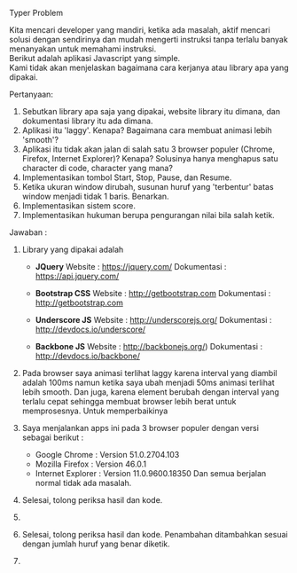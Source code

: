 Typer Problem   
    
Kita mencari developer yang mandiri, ketika ada masalah, aktif mencari solusi dengan sendirinya dan mudah mengerti instruksi tanpa terlalu banyak menanyakan untuk memahami instruksi.     
Berikut adalah aplikasi Javascript yang simple.    
Kami tidak akan menjelaskan bagaimana cara kerjanya atau library apa yang dipakai.   
    
Pertanyaan:   
1. Sebutkan library apa saja yang dipakai, website library itu dimana, dan dokumentasi library itu ada dimana.    
2. Aplikasi itu 'laggy'. Kenapa? Bagaimana cara membuat animasi lebih 'smooth'?    
3. Aplikasi itu tidak akan jalan di salah satu 3 browser populer (Chrome, Firefox, Internet Explorer)? Kenapa? Solusinya hanya menghapus satu character di code, character yang mana?    
4. Implementasikan tombol Start, Stop, Pause, dan Resume.   
5. Ketika ukuran window dirubah, susunan huruf yang 'terbentur' batas window menjadi tidak 1 baris. Benarkan. 
6. Implementasikan sistem score.   
7. Implementasikan hukuman berupa pengurangan nilai bila salah ketik.


Jawaban :
1. Library yang dipakai adalah <br/>
	- <b>JQuery</b>
	  	Website 	: https://jquery.com/
	  	Dokumentasi : https://api.jquery.com/

	- <b>Bootstrap CSS</b>
		Website 	: http://getbootstrap.com
		Dokumentasi	: http://getbootstrap.com

	- <b>Underscore JS</b>
		Website 	: http://underscorejs.org/
		Dokumentasi : http://devdocs.io/underscore/

	- <b>Backbone JS</b> 
		Website 	: http://backbonejs.org/)
		Dokumentasi : http://devdocs.io/backbone/

2. Pada browser saya animasi terlihat laggy karena interval yang diambil adalah 100ms namun ketika saya ubah menjadi 50ms animasi terlihat lebih smooth. Dan juga, karena element berubah dengan interval yang terlalu cepat sehingga membuat browser lebih berat untuk memprosesnya. Untuk memperbaikinya 

3. Saya menjalankan apps ini pada 3 browser populer dengan versi sebagai berikut :
	-	Google Chrome 		:  	Version 51.0.2704.103
	-	Mozilla Firefox		:	Version 46.0.1
	-	Internet Explorer	:	Version 11.0.9600.18350
	Dan semua berjalan normal tidak ada masalah.

4. Selesai, tolong periksa hasil dan kode.

5. 

6. Selesai, tolong periksa hasil dan kode. Penambahan ditambahkan sesuai dengan jumlah huruf yang benar diketik.

7.